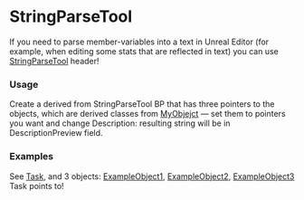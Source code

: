 # StringParseTool

If you need to parse member-variables into a text in Unreal Editor (for example, when editing some stats that are reflected in text) you can use [StringParseTool](../Source/Demo/StringParseTool.h) header!

### Usage
Create a derived from StringParseTool BP that has three pointers to the objects, which are derived classes from [MyObjejct](../Source/Demo/MyObjejct.h) — set them to pointers you want and change Description: resulting string will be in DescriptionPreview field.

### Examples
See [Task](../Content/Demo/StringParseToolExample.uasset), and 3 objects: [ExampleObject1](../Source/Demo/ExampleObject1.h), [ExampleObject2](../Source/Demo/ExampleObject2.h), [ExampleObject3](../Content/Demo/ExampleObject3.uasset) Task points to!
